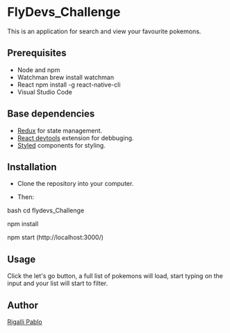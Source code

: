 # FlyDevs_Challenge

This is an application for search and view your favourite pokemons.

## Prerequisites

- Node and npm
- Watchman brew install watchman
- React  npm install -g react-native-cli
- Visual Studio Code


## Base dependencies


- [Redux](https://redux.js.org/) for state management.
- [React devtools](https://chrome.google.com/webstore/detail/react-developer-tools/) extension for debbuging.
- [Styled](https://react-bootstrap.github.io/) components for styling.


## Installation

- Clone the repository into your computer.

- Then:

bash
cd flydevs_Challenge

npm install

npm start (http://localhost:3000/) 

## Usage

Click the let's go button, a full list of pokemons will load, start typing on the input and your list will start to filter.




## Author

[Rigalli Pablo](https://www.linkedin.com/in/pablo-rigalli-376a04189/)

